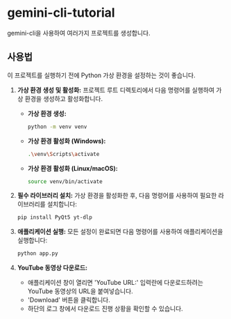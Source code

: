 # gemini-cli-tutorial
gemini-cli을 사용하여 여러가지 프로젝트를 생성합니다.

## 사용법

이 프로젝트를 실행하기 전에 Python 가상 환경을 설정하는 것이 좋습니다.

1.  **가상 환경 생성 및 활성화:**
    프로젝트 루트 디렉토리에서 다음 명령어를 실행하여 가상 환경을 생성하고 활성화합니다.

    *   **가상 환경 생성:**
        ```bash
        python -m venv venv
        ```

    *   **가상 환경 활성화 (Windows):**
        ```bash
        .\venv\Scripts\activate
        ```

    *   **가상 환경 활성화 (Linux/macOS):**
        ```bash
        source venv/bin/activate
        ```

2.  **필수 라이브러리 설치:**
    가상 환경을 활성화한 후, 다음 명령어를 사용하여 필요한 라이브러리를 설치합니다:
    ```bash
    pip install PyQt5 yt-dlp
    ```

3.  **애플리케이션 실행:**
    모든 설정이 완료되면 다음 명령어를 사용하여 애플리케이션을 실행합니다:
    ```bash
    python app.py
    ```

4.  **YouTube 동영상 다운로드:**
    *   애플리케이션 창이 열리면 'YouTube URL:' 입력란에 다운로드하려는 YouTube 동영상의 URL을 붙여넣습니다.
    *   'Download' 버튼을 클릭합니다.
    *   하단의 로그 창에서 다운로드 진행 상황을 확인할 수 있습니다.
